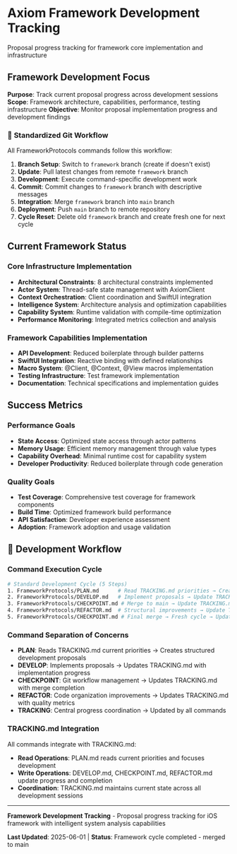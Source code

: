 # Axiom Framework Development Tracking

Proposal progress tracking for framework core implementation and infrastructure

## Framework Development Focus

**Purpose**: Track current proposal progress across development sessions
**Scope**: Framework architecture, capabilities, performance, testing infrastructure
**Objective**: Monitor proposal implementation progress and development findings

### 🔄 **Standardized Git Workflow**
All FrameworkProtocols commands follow this workflow:
1. **Branch Setup**: Switch to `framework` branch (create if doesn't exist)
2. **Update**: Pull latest changes from remote `framework` branch
3. **Development**: Execute command-specific development work
4. **Commit**: Commit changes to `framework` branch with descriptive messages
5. **Integration**: Merge `framework` branch into `main` branch
6. **Deployment**: Push `main` branch to remote repository
7. **Cycle Reset**: Delete old `framework` branch and create fresh one for next cycle

## Current Framework Status

### Core Infrastructure Implementation
- **Architectural Constraints**: 8 architectural constraints implemented
- **Actor System**: Thread-safe state management with AxiomClient
- **Context Orchestration**: Client coordination and SwiftUI integration  
- **Intelligence System**: Architecture analysis and optimization capabilities
- **Capability System**: Runtime validation with compile-time optimization
- **Performance Monitoring**: Integrated metrics collection and analysis

### Framework Capabilities Implementation
- **API Development**: Reduced boilerplate through builder patterns
- **SwiftUI Integration**: Reactive binding with defined relationships
- **Macro System**: @Client, @Context, @View macros implementation
- **Testing Infrastructure**: Test framework implementation
- **Documentation**: Technical specifications and implementation guides


## Success Metrics

### Performance Goals
- **State Access**: Optimized state access through actor patterns
- **Memory Usage**: Efficient memory management through value types
- **Capability Overhead**: Minimal runtime cost for capability system
- **Developer Productivity**: Reduced boilerplate through code generation

### Quality Goals
- **Test Coverage**: Comprehensive test coverage for framework components
- **Build Time**: Optimized framework build performance
- **API Satisfaction**: Developer experience assessment
- **Adoption**: Framework adoption and usage validation

## 🔄 **Development Workflow**

### **Command Execution Cycle**
```bash
# Standard Development Cycle (5 Steps)
1. FrameworkProtocols/PLAN.md      # Read TRACKING.md priorities → Create proposals
2. FrameworkProtocols/DEVELOP.md   # Implement proposals → Update TRACKING.md progress
3. FrameworkProtocols/CHECKPOINT.md # Merge to main → Update TRACKING.md completion
4. FrameworkProtocols/REFACTOR.md  # Structural improvements → Update TRACKING.md quality
5. FrameworkProtocols/CHECKPOINT.md # Final merge → Fresh cycle → Update TRACKING.md
```

### **Command Separation of Concerns**
- **PLAN**: Reads TRACKING.md current priorities → Creates structured development proposals
- **DEVELOP**: Implements proposals → Updates TRACKING.md with implementation progress
- **CHECKPOINT**: Git workflow management → Updates TRACKING.md with merge completion
- **REFACTOR**: Code organization improvements → Updates TRACKING.md with quality metrics
- **TRACKING**: Central progress coordination → Updated by all commands

### **TRACKING.md Integration**
All commands integrate with TRACKING.md:
- **Read Operations**: PLAN.md reads current priorities and focuses development
- **Write Operations**: DEVELOP.md, CHECKPOINT.md, REFACTOR.md update progress and completion
- **Coordination**: TRACKING.md maintains current state across all development sessions


---

**Framework Development Tracking** - Proposal progress tracking for iOS framework with intelligent system analysis capabilities

**Last Updated**: 2025-06-01 | **Status**: Framework cycle completed - merged to main